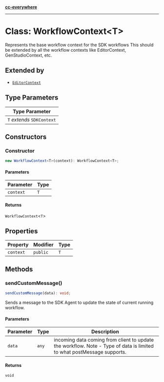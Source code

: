 [**cc-everywhere**](../../../../../index.md)

***

# Class: WorkflowContext<T\>

Represents the base workflow context for the SDK workflows
This should be extended by all the workflow contexts like EditorContext, GenStudioContext, etc.

## Extended by

- [`EditorContext`](../../3p/editor-context/classes/editor-context.md)

## Type Parameters

| Type Parameter |
| ------ |
| `T` *extends* `SDKContext` |

## Constructors

### Constructor

```ts
new WorkflowContext<T>(context): WorkflowContext<T>;
```

#### Parameters

| Parameter | Type |
| ------ | ------ |
| `context` | `T` |

#### Returns

`WorkflowContext`<`T`\>

## Properties

| Property | Modifier | Type |
| ------ | ------ | ------ |
| <a id="context"></a> `context` | `public` | `T` |

## Methods

### sendCustomMessage()

```ts
sendCustomMessage(data): void;
```

Sends a message to the SDK Agent to update the state of current running  workflow.

#### Parameters

| Parameter | Type | Description |
| ------ | ------ | ------ |
| `data` | `any` | incoming data coming from client to update the workflow. Note - Type of data is limited to what postMessage supports. |

#### Returns

`void`
